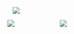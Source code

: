 <p align="center">
<img src="https://files.catbox.moe/c8tr7f.png">
</p>

<p align="center">

ㅤㅤㅤㅤㅤㅤㅤㅤㅤㅤㅤㅤㅤㅤㅤㅤㅤㅤ[![](https://files.catbox.moe/swfc76.png)](https://rentry.co/yoojunghyq)ㅤㅤㅤㅤㅤㅤㅤㅤ[![](https://files.catbox.moe/duouda.png)](https://retrospring.net/@divinesaint)
